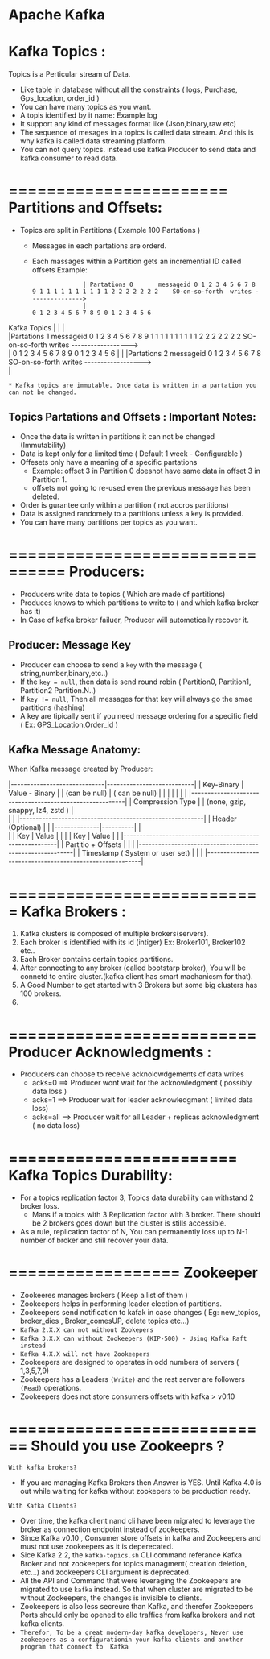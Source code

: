 Apache Kafka
=========


Kafka Topics : 
===============

  Topics is a Perticular stream of Data. 

 * Like table in database without all the constraints  ( logs, Purchase, Gps_location, order_id )
 * You can have many topics as you want. 
 * A topis identified by it name: Example  log 
 * It support any kind of messages format like (Json,binary,raw etc)
 * The sequence of mesages in a topics is called data stream.  And this is why kafka is called data streaming platform. 
 * You can  not query topics. instead use kafka Producer to send data and kafka consumer to read data.  

=======================
Partitions and Offsets: 
=======================
* Topics are split in Partitions ( Example 100 Partations )
  	* Messages in each partations are orderd. 
  	* Each massages within a Partition gets an  incremential ID called offsets
  	   Example: 

  	       				| Partations 0       messageid 0 1 2 3 4 5 6 7 8 9 1 1 1 1 1 1 1 1 1 1 2 2 2 2 2 2 2    SO-on-so-forth  writes --------------->
  	       				|                                                  0 1 2 3 4 5 6 7 8 9 0 1 2 3 4 5 6  
 Kafka Topics 	        |
  	       				| 
  	       				|       
  	       				|Partations 1       messageid 0 1 2 3 4 5 6 7 8 9 1 1 1 1 1 1 1 1 1 1 2 2 2 2 2 2 2    SO-on-so-forth writes ------------------>  
  	       				|                                                 0 1 2 3 4 5 6 7 8 9 0 1 2 3 4 5 6 
  	       				|
  	       				| 
  	       				|Partations 2       messageid 0 1 2 3 4 5 6 7 8     SO-on-so-forth writes ------------------>  
  	       				|                                  

  	* Kafka topics are immutable. Once data is written in a partation you can not be changed.



 Topics Partations and Offsets : Important Notes: 
 -------------------------------------------------
  - Once the data is written in partitions it can not be changed (Immutability)
  - Data is kept only for a limited time ( Default 1 week - Configurable ) 
  - Offesets only have a meaning of a specific partations
     * Example: offset 3 in Partition 0 doesnot have same data in offset 3 in Partition 1. 
     * offsets not going to re-used even the previous message has been deleted. 
  - Order is gurantee only within a partition ( not accros partitions)
  - Data is assigned randomely to a partitions unless a key is provided.  
  - You can have many partitions per  topics as you want.     	  






  ================================
  Producers: 
  ================================

- Producers write data to topics ( Which are made of partitions) 
- Produces knows to which partitions to write to  ( and which kafka broker has it)
- In Case of kafka broker failuer, Producer will autometically recover it. 


Producer: Message Key
--------------------
- Producer can choose to send a `key` with the message ( string,number,binary,etc..)
- If the `key = null`, then data is send round robin ( Partition0, Partition1, Partition2 Partition.N..) 
- If `key != null`, Then all messages for that key will always go the smae partitions (hashing) 
- A key are tipically sent if you need message ordering for a specific field  ( Ex: GPS_Location,Order_id )


Kafka Message Anatomy: 
----------------------

When Kafka message created by Producer:

 |-----------------------------|---------------------------|
 |  Key-Binary                 | Value - Binary            |
 |  (can be null)              | ( can be null)            |
 |                             |                           |
 |                             |                           |
 |---------------------------------------------------------|
 | 						Compression Type                   |
 |              (none, gzip, snappy, lz4, zstd )           |  
 |                                                         |
 |---------------------------------------------------------|
 |				Header (Optional)                          |
 |          |--------------|----------|                    |                       
 |          | Key          | Value    |                    |
 |			| Key          | Value    |                    |
 |---------------------------------------------------------|
 |                Partitio + Offsets 					   |
 |                                                         |
 |---------------------------------------------------------|
 |                Timestamp ( System or user set)          |
 |                                                         |
 |---------------------------------------------------------|













===========================
Kafka Brokers :
===========================

1. Kafka clusters is composed of multiple brokers(servers). 
2. Each broker is identified with its id (intiger) Ex: Broker101, Broker102 etc..
3. Each Broker contains certain topics partitions. 
4. After connecting to any broker (called bootstarp broker), You will be connetd to entire cluster.(kafka client has smart machanicsm for that).
5. A Good Number to get started with 3 Brokers but some big clusters has 100 brokers. 
6.  






==========================
Producer Acknowledgments :
==========================
* Producers can choose to receive acknolowdgements of data writes
   - acks=0 ==> Producer wont wait for the acknowledgment ( possibly data loss )
   - acks=1 ==> Producer wait for leader acknowledgment  ( limited data loss)
   - acks=all ==> Producer wait for all Leader + replicas acknowledgment ( no data loss)



========================
Kafka Topics Durability:
======================== 

* For a topics replication factor 3, Topics data durability can withstand 2 broker loss. 
  - Mans if a topics with 3 Replication factor with 3 broker. There should be 2 brokers goes down but the cluster is stills accessible. 
* As a rule, replication factor of N, You can permanently loss up to N-1 number of broker and still recover your data. 





==================
Zookeeper
==================

* Zookeeres manages brokers ( Keep a list of them ) 
* Zookeepers helps in performing leader election of partitions. 
* Zookeepers send notification to kafak in case changes ( Eg: new_topics, broker_dies , Broker_comesUP, delete topics etc...)
* `Kafka 2.X.X can not without Zookepers`
* `Kafka 3.X.X can without Zookeepers (KIP-500) - Using Kafka Raft instead`
* `Kafka 4.X.X will not have Zookeepers`
* Zookeepers are designed to operates in odd numbers of servers ( 1,3,5,7,9)
* Zookeepers has a Leaders `(Write)` and the rest server are followers `(Read)` operations. 
* Zookeepers does not store consumers offsets with kafka > v0.10

============================
Should you use Zookeeprs ?
============================
`With kafka brokers?`

* If you are managing Kafka Brokers then Answer is YES. Until Kafka 4.0 is out while waiting for kafka without zookepers to be production ready. 


`With Kafka Clients?`
* Over time, the kafka client nand cli have been migrated to leverage the broker as connection endpoint instead of zookeepers. 
* Since Kafka v0.10 , Consumer store offsets in kafka and Zookeepers and must not use zookeepers as it is deperecated. 
* Sice Kafka 2.2, the `kafka-topics.sh` CLI command referance Kafka Broker and not zookeepers for topics managment( creation deletion, etc...) and zookeepers CLI argument is deprecated. 
* All the API and Command that were leveraging the Zookeepers are migrated to use `kafka` instead. So that when cluster are migrated to be without Zookeepers, the changes is invisible to clients. 
* Zookeepers is also less secreure than Kafka, and therefor Zookeepers Ports should only be opened to allo traffics from kafka brokers and not kafka clients.
* `Therefor, To be a great modern-day kafka developers, Never use zookeepers as a configurationin your kafka clients and another program that connect to  Kafka `
 
